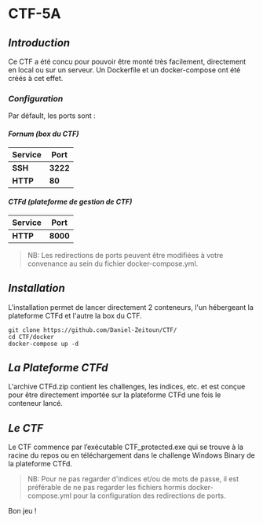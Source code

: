 # CTF-5A
## _Introduction_
Ce CTF a été concu pour pouvoir être monté très facilement, directement en local ou sur un serveur.
Un Dockerfile et un docker-compose ont été créés à cet effet.

### _Configuration_
Par défault, les ports sont :
#### _Fornum (box du CTF)_
| Service | Port |
| ------ | ------ |
| **SSH** | **3222** |
| **HTTP** | **80** |

#### _CTFd (plateforme de gestion de CTF)_
| Service | Port |
| ------ | ------ |
| **HTTP** | **8000** |

> NB: Les redirections de ports peuvent être modifiées à votre convenance au sein du fichier docker-compose.yml.

## _Installation_
L'installation permet de lancer directement 2 conteneurs, l'un hébergeant la plateforme CTFd et l'autre la box du CTF.
```
git clone https://github.com/Daniel-Zeitoun/CTF/
cd CTF/docker
docker-compose up -d
```

## _La Plateforme CTFd_
L'archive CTFd.zip contient les challenges, les indices, etc. et est conçue pour être directement importée sur la plateforme CTFd une fois le conteneur lancé.

## _Le CTF_
Le CTF commence par l’exécutable CTF_protected.exe qui se trouve à la racine du repos ou en téléchargement dans le challenge Windows Binary de la plateforme CTFd.
> NB: Pour ne pas regarder d'indices et/ou de mots de passe, il est préférable de ne pas regarder les fichiers hormis docker-compose.yml pour la configuration des redirections de ports.

Bon jeu !
